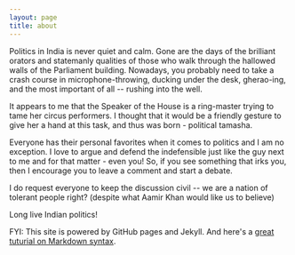 ```yaml
---
layout: page
title: about
---
```


Politics in India is never quiet and calm. Gone are the days of the brilliant orators and statemanly qualities of those who walk through the hallowed walls of the Parliament building. Nowadays, you probably need to take a crash course in microphone-throwing, ducking under the desk, gherao-ing, and the most important of all -- rushing into the well. 

It appears to me that the Speaker of the House is a ring-master trying to tame her circus performers. I thought that it would be a friendly gesture to give her a hand at this task, and thus was born - political tamasha. 

Everyone has their personal favorites when it comes to politics and I am no exception. I love to argue and defend the indefensible just like the guy next to me and for that matter - even you! So, if you see something that irks you, then I encourage you to leave a comment and start a debate. 

I do request everyone to keep the discussion civil -- we are a nation of tolerant people right? (despite what Aamir Khan would like us to believe)

Long live Indian politics!

FYI: This site is powered by GitHub pages and Jekyll. And here's a [great tuturial on Markdown syntax](https://support.zendesk.com/hc/en-us/articles/203691016-Formatting-text-with-Markdown#topic_xqx_mvc_43__row_ppv_wln_1n).